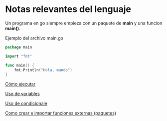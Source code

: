 # Notas relevantes del lenguaje

Un programa en go siempre empieza con un paquete de **main** y una funcion **main()**.

Ejemplo del archivo main.go

```go
package main

import "fmt"

func main() {
    fmt.Println("Hola, mundo")
}
```

[Cómo ejecutar](./ComoEjecutar.md)

[Uso de variables](./variables.md)

[Uso de condicionale](./condicionales_go.md)

[Como crear e importar funciones externas (paquetes)](./CrearDiferentesPaquetes.md)
